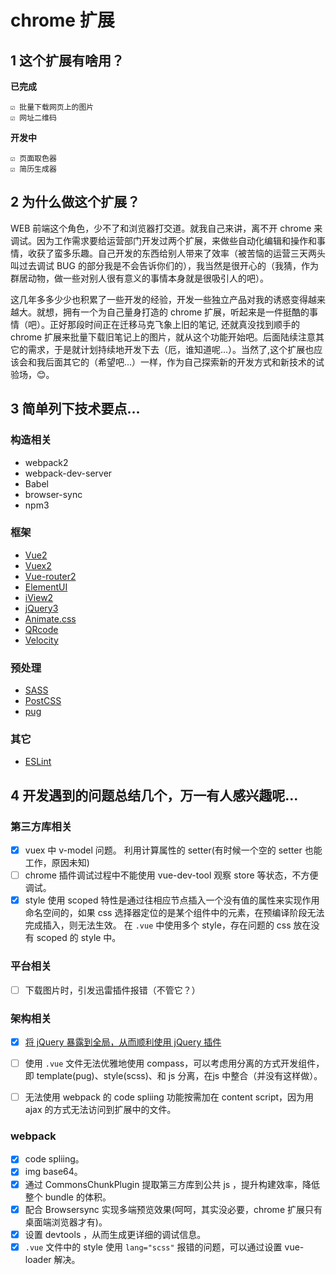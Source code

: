 #  chrome 扩展

## 1 这个扩展有啥用？
**已完成**
```
☑ 批量下载网页上的图片
☑ 网址二维码
```

**开发中**
```
☑ 页面取色器
☑ 简历生成器
```

## 2 为什么做这个扩展？
WEB 前端这个角色，少不了和浏览器打交道。就我自己来讲，离不开 chrome 来调试。因为工作需求要给运营部门开发过两个扩展，来做些自动化编辑和操作和事情，收获了蛮多乐趣。自己开发的东西给别人带来了效率（被苦恼的运营三天两头叫过去调试 BUG 的部分我是不会告诉你们的），我当然是很开心的（我猜，作为群居动物，做一些对别人很有意义的事情本身就是很吸引人的吧）。

这几年多多少少也积累了一些开发的经验，开发一些独立产品对我的诱惑变得越来越大。就想，拥有一个为自己量身打造的 chrome 扩展，听起来是一件挺酷的事情（吧）。正好那段时间正在迁移马克飞象上旧的笔记, 还就真没找到顺手的 chrome 扩展来批量下载旧笔记上的图片，就从这个功能开始吧。后面陆续注意其它的需求，于是就计划持续地开发下去（厄，谁知道呢...）。当然了,这个扩展也应该会和我后面其它的（希望吧...）一样，作为自己探索新的开发方式和新技术的试验场，😊。

## 3 简单列下技术要点...
### 构造相关
+ webpack2
+ webpack-dev-server
+ Babel
+ browser-sync
+ npm3

### 框架
+ [Vue2](http://cn.vuejs.org/)
+ [Vuex2](https://vuex.vuejs.org/)
+ [Vue-router2](https://router.vuejs.org/zh-cn/)
+ [ElementUI](http://element.eleme.io/)
+ [iView2](https://www.iviewui.com)
+ [jQuery3](https://jquery.com/)
+ [Animate.css](https://daneden.github.io/animate.css/)
+ [QRcode](https://www.npmjs.com/package/qrcode)
+ [Velocity](http://velocityjs.org/)

### 预处理
+ [SASS](http://sass-lang.com/)
+ [PostCSS](https://github.com/postcss)
+ [pug](https://pugjs.org/api/getting-started.html)

### 其它
+ [ESLint](http://eslint.cn/)

## 4 开发遇到的问题总结几个，万一有人感兴趣呢...

### 第三方库相关
- [x] vuex 中 v-model 问题。
利用计算属性的 setter(有时候一个空的 setter 也能工作，原因未知)
- [ ] chrome 插件调试过程中不能使用 vue-dev-tool 观察 store 等状态，不方便调试。
- [x] style 使用 scoped 特性是通过往相应节点插入一个没有值的属性来实现作用命名空间的，如果 css 选择器定位的是某个组件中的元素，在预编译阶段无法完成插入，则无法生效。
在 `.vue` 中使用多个 style，存在问题的 css 放在没有 scoped 的 style 中。

### 平台相关
- [ ] 下载图片时，引发迅雷插件报错（不管它？）

### 架构相关
- [x] [将 jQuery 暴露到全局，从而顺利使用 jQuery 插件](https://github.com/yiifaa/yii-template/blob/master/webpack.MD)
- [ ] 使用 `.vue` 文件无法优雅地使用 compass，可以考虑用分离的方式开发组件，即 template(pug)、style(scss)、和 js 分离，在js 中整合（并没有这样做）。

- [ ] 无法使用 webpack 的 code spliing 功能按需加在 content script，因为用 ajax 的方式无法访问到扩展中的文件。

### webpack
- [x] code spliing。
- [x] img base64。
- [x] 通过 CommonsChunkPlugin 提取第三方库到公共 js ，提升构建效率，降低整个 bundle 的体积。
- [x] 配合 Browsersync 实现多端预览效果(呵呵，其实没必要，chrome 扩展只有桌面端浏览器才有)。
- [x] 设置 devtools ，从而生成更详细的调试信息。
- [x] `.vue` 文件中的 style 使用 `lang="scss"` 报错的问题，可以通过设置 vue-loader 解决。
